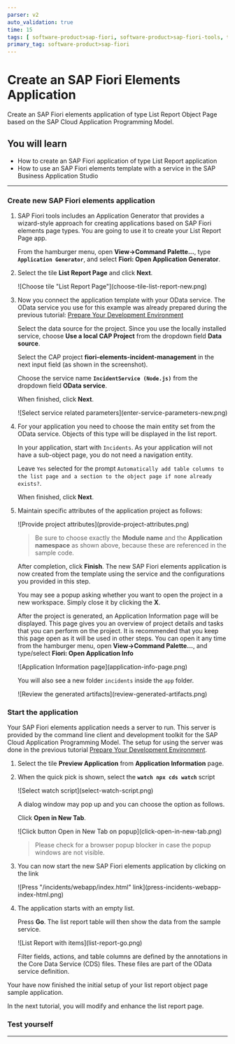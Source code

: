 ```yaml
---
parser: v2
auto_validation: true
time: 15
tags: [ software-product>sap-fiori, software-product>sap-fiori-tools, tutorial>beginner, software-product>sap-fiori, software-product>sap-business-application-studio, software-product-function>sap-cloud-application-programming-model, software-product>sap-business-technology-platform]
primary_tag: software-product>sap-fiori
---
```


# Create an SAP Fiori Elements Application
<!-- description --> Create an SAP Fiori elements application of type List Report Object Page based on the SAP Cloud Application Programming Model.

## You will learn
- How to create an SAP Fiori application of type List Report application
- How to use an SAP Fiori elements template with a service in the SAP Business Application Studio

---

### Create new SAP Fiori elements application

1. SAP Fiori tools includes an Application Generator that provides a wizard-style approach for creating applications based on SAP Fiori elements page types. You are going to use it to create your List Report Page app.

    From the hamburger menu, open **View->Command Palette...**, type **`Application Generator`**, and select **Fiori: Open Application Generator**.

2. Select the tile **List Report Page** and click **Next**.

    <!-- border -->![Choose tile "List Report Page"](choose-tile-list-report-new.png)

3. Now you connect the application template with your OData service. The OData service you use for this example was already prepared during the previous tutorial:  [Prepare Your Development Environment](fiori-tools-cap-prepare-dev-env)

    Select the data source for the project. Since you use the locally installed service, choose **Use a local CAP Project** from the dropdown field **Data source**.

    Select the CAP project **fiori-elements-incident-management** in the next input field (as shown in the screenshot).

    Choose the service name **`IncidentService (Node.js)`** from the dropdown field **OData service**.

    When finished, click **Next**.

    <!-- border -->![Select service related parameters](enter-service-parameters-new.png)

4. For your application you need to choose the main entity set from the OData service. Objects of this type will be displayed in the list report.

    In your application, start with `Incidents`. As your application will not have a sub-object page, you do not need a navigation entity.

    Leave `Yes` selected for the prompt `Automatically add table columns to the list page and a section to the object page if none already exists?`.

    When finished, click **Next**.

5. Maintain specific attributes of the application project as follows:

    <!-- border -->![Provide project attributes](provide-project-attributes.png)

    >Be sure to choose exactly the **Module name** and the **Application namespace** as shown above, because these are referenced in the sample code.

    After completion, click **Finish**. The new SAP Fiori elements application is now created from the template using the service and the configurations you provided in this step.

    You may see a popup asking whether you want to open the project in a new workspace. Simply close it by clicking the **X**.
    

    After the project is generated, an Application Information page will be displayed. This page gives you an overview of project details and tasks that you can perform on the project. It is recommended that you keep this page open as it will be used in other steps. You can open it any time from the hamburger menu, open **View->Command Palette...**, and type/select **Fiori: Open Application Info**

     <!-- border -->![Application Information page](application-info-page.png)

    You will also see a new folder `incidents` inside the `app` folder.

    <!-- border -->![Review the generated artifacts](review-generated-artifacts.png)


### Start the application

Your SAP Fiori elements application needs a server to run. This server is provided by the command line client and development toolkit for the SAP Cloud Application Programming Model. The setup for using the server was done in the previous tutorial [Prepare Your Development Environment](fiori-tools-cap-prepare-dev-env).

1. Select the tile **Preview Application** from **Application Information** page.

2. When the quick pick is shown, select the **`watch npx cds watch`** script

    <!-- border -->![Select watch script](select-watch-script.png)

    A dialog window may pop up and you can choose the option as follows.

    Click  **Open in New Tab**.

    <!-- border -->![Click button Open in New Tab on popup](click-open-in-new-tab.png)

    >Please check for a browser popup blocker in case the popup windows are not visible.

3. You can now start the new SAP Fiori elements application by clicking on the link

    <!-- border -->![Press "/incidents/webapp/index.html" link](press-incidents-webapp-index-html.png)

4. The application starts with an empty list.

    Press **Go**. The list report table will then show the data from the sample service.

    <!-- border -->![List Report with items](list-report-go.png)

    Filter fields, actions, and table columns are defined by the annotations in the Core Data Service (CDS) files. These files are part of the OData service definition.

Your have now finished the initial setup of your list report object page sample application.

In the next tutorial, you will modify and enhance the list report page.


### Test yourself







---
